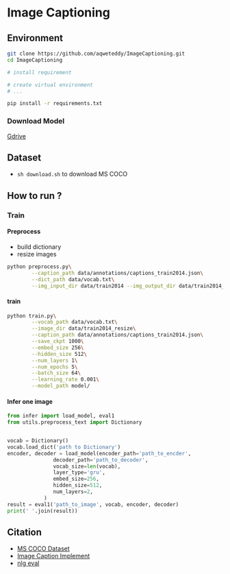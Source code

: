 # Image Captioning

## Environment

```bash
git clone https://github.com/aqweteddy/ImageCaptioning.git
cd ImageCaptioning

# install requirement

# create virtual environment
# ...

pip install -r requirements.txt
```
### Download Model

[Gdrive](https://drive.google.com/open?id=1CDAiIrU69oucRXcgRaxmyYguuFGUi6E8)

## Dataset

* `sh download.sh` to download MS COCO
<!-- [download flickr8k](https://drive.google.com/drive/folders/19jGGC1HsJRTpGIzBqA7OyO3Z-SxSFQQS?usp=sharing) -->

## How to run ?

### Train

#### Preprocess

* build dictionary
* resize images

```bash
python preprocess.py\
        --caption_path data/annotations/captions_train2014.json\
        --dict_path data/vocab.txt\
        --img_input_dir data/train2014 --img_output_dir data/train2014_resize
```

#### train

```bash
python train.py\
        --vocab_path data/vocab.txt\
        --image_dir data/train2014_resize\
        --caption_path data/annotations/captions_train2014.json\
        --save_ckpt 1000\
        --embed_size 256\
        --hidden_size 512\
        --num_layers 1\
        --num_epochs 5\
        --batch_size 64\
        --learning_rate 0.001\
	    --model_path model/
```

#### Infer one image

```py
from infer import load_model, eval1
from utils.preprocess_text import Dictionary


vocab = Dictionary()
vocab.load_dict('path to Dictionary')
encoder, decoder = load_model(encoder_path='path_to_encder',
               decoder_path='path_to_decoder',
               vocab_size=len(vocab),
               layer_type='gru',
               embed_size=256,
               hidden_size=512,
               num_layers=2,
            )
result = eval1('path_to_image', vocab, encoder, decoder)
print(' '.join(result))
```

## Citation

* [MS COCO Dataset](https://github.com/cocodataset/cocoapi)
* [Image Caption Implement](https://github.com/yunjey/pytorch-tutorial/blob/master/tutorials/03-advanced/image_captioning)
* [nlg eval](https://github.com/Maluuba/nlg-eval)